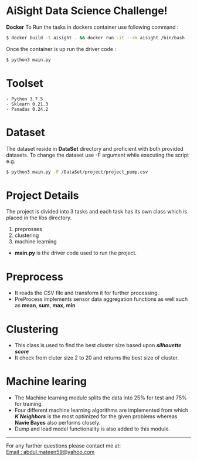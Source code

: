 # AiSight Data Science Challenge!
**Docker**
To Run the tasks in dockers container use following command :
```sh
$ docker build -t aisight . && docker run -it --rm aisight /bin/bash
```
Once the container is up run the driver code :
```sh
$ python3 main.py
```  
#  Toolset
    - Python 3.7.5
    - Sklearn 0.21.3
    - Panadas 0.24.2
    
# Dataset
The dataset reside in **DataSet** directory and proficient with both provided datasets. To change the dataset use -F argument while executing the script e.g.
```sh
$ python3 main.py -F /DataSet/project/project_pump.csv
```
# Project Details
The project is divided into 3 tasks and each task has its own class which is placed in the libs directory.
 1) preprosses
 2) clustering
 3) machine learning
- **main.py** is the driver code used to run the project. 
 
# Preprocess
 - It reads the CSV file and transform it for further processing.
 - PreProcess implements sensor data aggregation functions as well such as **mean**, **sum**, **max**, **min**
 
# Clustering
 - This class is used to find the best cluster size based upon ***silhouette score***
 - It check from cluter size 2 to 20 and returns the best size of cluster.

# Machine learing
- The Machine learning module splits the data into 25% for test and 75% for training.
- Four different machine learning algorithms are implemented from which ***K Neighbors*** is the most optimized for the given problems whereas **Navie Bayes** also performs closely. 
- Dump and load model functionality is also added to this module.

---
For any further questions please contact me at:                             
[Email : abdul.mateen59@yahoo.com](abdul.mateen59@yahoo.com)